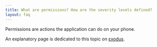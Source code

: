 ```yaml
---
title: What are permissions? How are the severity levels defined?
layout: faq
---
```


Permissions are actions the application can do on your phone.

An explanatory page is dedicated to this topic on [εxodus](https://reports.exodus-privacy.eu.org/en/info/permissions/).

